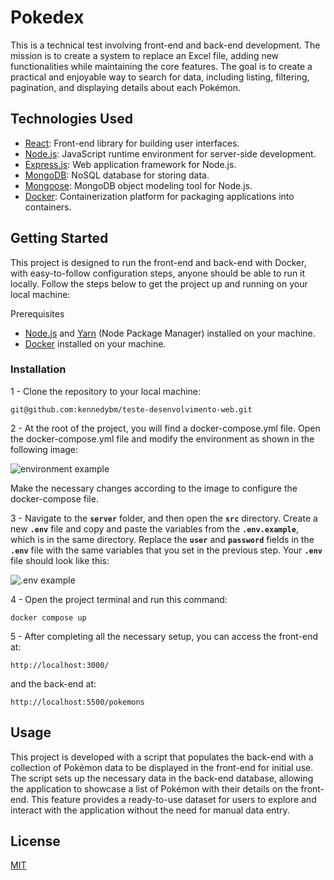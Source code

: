 # Pokedex

This is a technical test involving front-end and back-end development. The mission is to create a system to replace an Excel file, adding new functionalities while maintaining the core features. The goal is to create a practical and enjoyable way to search for data, including listing, filtering, pagination, and displaying details about each Pokémon.

## Technologies Used

- [React](https://react.dev/): Front-end library for building user interfaces.
- [Node.js](https://nodejs.org/en): JavaScript runtime environment for server-side development.
- [Express.js](https://expressjs.com/): Web application framework for Node.js.
- [MongoDB](https://www.mongodb.com/): NoSQL database for storing data.
- [Mongoose](https://mongoosejs.com/): MongoDB object modeling tool for Node.js.
- [Docker](https://www.docker.com/): Containerization platform for packaging applications into containers.

## Getting Started

This project is designed to run the front-end and back-end with Docker, with easy-to-follow configuration steps, anyone should be able to run it locally. Follow the steps below to get the project up and running on your local machine:

Prerequisites

- [Node.js](https://nodejs.org/en) and [Yarn](https://yarnpkg.com/) (Node Package Manager) installed on your machine.
- [Docker](https://www.docker.com/) installed on your machine.

### Installation

1 - Clone the repository to your local machine:

```clipboard
git@github.com:kennedybm/teste-desenvolvimento-web.git
```

2 - At the root of the project, you will find a docker-compose.yml file. Open the docker-compose.yml file and modify the environment as shown in the following image:

![environment example](https://s3-us-west-2.amazonaws.com/secure.notion-static.com/dba20801-1756-4bfb-9f7d-0fceb649cf47/pokedex-docker-config.png)

Make the necessary changes according to the image to configure the docker-compose file.

3 - Navigate to the **`server`** folder, and then open the **`src`** directory. Create a new **`.env`** file and copy and paste the variables from the
**`.env.example`**, which is in the same directory. Replace the **`user`** and **`password`** fields in the **`.env`** file with the same variables that you set in the previous step. Your **`.env`** file should look like this:

![.env example](https://s3-us-west-2.amazonaws.com/secure.notion-static.com/378923f0-3297-4bc8-bc5a-b111263a0103/pokedex-env.png)

4 - Open the project terminal and run this command:

```clipboard
docker compose up
```

5 - After completing all the necessary setup, you can access the front-end at:

```clipboard
http://localhost:3000/
```

and the back-end at:

```clipboard
http://localhost:5500/pokemons
```

## Usage

This project is developed with a script that populates the back-end with a collection of Pokémon data to be displayed in the front-end for initial use. The script sets up the necessary data in the back-end database, allowing the application to showcase a list of Pokémon with their details on the front-end. This feature provides a ready-to-use dataset for users to explore and interact with the application without the need for manual data entry.

## License

[MIT]()
